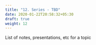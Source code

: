 ```yaml
---
title: "12. Series - TBD"
date: 2020-01-22T20:58:32+05:30
draft: true
weight: 12
---
```


List of notes, presentations, etc for a topic
